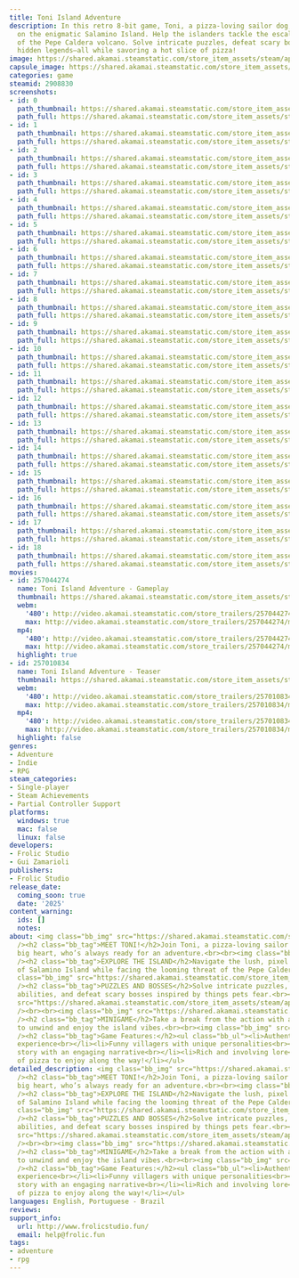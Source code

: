 ```yaml
---
title: Toni Island Adventure
description: In this retro 8-bit game, Toni, a pizza-loving sailor dog, is shipwrecked
  on the enigmatic Salamino Island. Help the islanders tackle the escalating threat
  of the Pepe Caldera volcano. Solve intricate puzzles, defeat scary bosses, and uncover
  hidden legends—all while savoring a hot slice of pizza!
image: https://shared.akamai.steamstatic.com/store_item_assets/steam/apps/2908830/header.jpg?t=1724612348
capsule_image: https://shared.akamai.steamstatic.com/store_item_assets/steam/apps/2908830/36b3b7a33947f0bb9245f2890782456589db08db/capsule_231x87.jpg?t=1724612348
categories: game
steamid: 2908830
screenshots:
- id: 0
  path_thumbnail: https://shared.akamai.steamstatic.com/store_item_assets/steam/apps/2908830/ss_6d8ffd038fde9088ad8032603a10dc5db55bc1b2.600x338.jpg?t=1724612348
  path_full: https://shared.akamai.steamstatic.com/store_item_assets/steam/apps/2908830/ss_6d8ffd038fde9088ad8032603a10dc5db55bc1b2.1920x1080.jpg?t=1724612348
- id: 1
  path_thumbnail: https://shared.akamai.steamstatic.com/store_item_assets/steam/apps/2908830/ss_c2617e88dd5d0b789ed2d125b741f14265c55c38.600x338.jpg?t=1724612348
  path_full: https://shared.akamai.steamstatic.com/store_item_assets/steam/apps/2908830/ss_c2617e88dd5d0b789ed2d125b741f14265c55c38.1920x1080.jpg?t=1724612348
- id: 2
  path_thumbnail: https://shared.akamai.steamstatic.com/store_item_assets/steam/apps/2908830/ss_d92b7ef1625bba1feabf4e167a40104680da926f.600x338.jpg?t=1724612348
  path_full: https://shared.akamai.steamstatic.com/store_item_assets/steam/apps/2908830/ss_d92b7ef1625bba1feabf4e167a40104680da926f.1920x1080.jpg?t=1724612348
- id: 3
  path_thumbnail: https://shared.akamai.steamstatic.com/store_item_assets/steam/apps/2908830/ss_4189d4c2c0eccc28973f88c44a57dbcc204ee9b9.600x338.jpg?t=1724612348
  path_full: https://shared.akamai.steamstatic.com/store_item_assets/steam/apps/2908830/ss_4189d4c2c0eccc28973f88c44a57dbcc204ee9b9.1920x1080.jpg?t=1724612348
- id: 4
  path_thumbnail: https://shared.akamai.steamstatic.com/store_item_assets/steam/apps/2908830/ss_4b4deb97e892742af5866d197f9d0f2c0e7348ec.600x338.jpg?t=1724612348
  path_full: https://shared.akamai.steamstatic.com/store_item_assets/steam/apps/2908830/ss_4b4deb97e892742af5866d197f9d0f2c0e7348ec.1920x1080.jpg?t=1724612348
- id: 5
  path_thumbnail: https://shared.akamai.steamstatic.com/store_item_assets/steam/apps/2908830/ss_c6a4edd662fe7455e1e0acbd7d4bf0d4cbd660b9.600x338.jpg?t=1724612348
  path_full: https://shared.akamai.steamstatic.com/store_item_assets/steam/apps/2908830/ss_c6a4edd662fe7455e1e0acbd7d4bf0d4cbd660b9.1920x1080.jpg?t=1724612348
- id: 6
  path_thumbnail: https://shared.akamai.steamstatic.com/store_item_assets/steam/apps/2908830/ss_8457dc14e5fd691adc4c4d9595a76a86e92a7b15.600x338.jpg?t=1724612348
  path_full: https://shared.akamai.steamstatic.com/store_item_assets/steam/apps/2908830/ss_8457dc14e5fd691adc4c4d9595a76a86e92a7b15.1920x1080.jpg?t=1724612348
- id: 7
  path_thumbnail: https://shared.akamai.steamstatic.com/store_item_assets/steam/apps/2908830/ss_4c85aae13fa44b732f5b9a8e48f87df4f74ca58c.600x338.jpg?t=1724612348
  path_full: https://shared.akamai.steamstatic.com/store_item_assets/steam/apps/2908830/ss_4c85aae13fa44b732f5b9a8e48f87df4f74ca58c.1920x1080.jpg?t=1724612348
- id: 8
  path_thumbnail: https://shared.akamai.steamstatic.com/store_item_assets/steam/apps/2908830/ss_5ddaeb77fd7d30d5adafd8147b3b6c2314d92dec.600x338.jpg?t=1724612348
  path_full: https://shared.akamai.steamstatic.com/store_item_assets/steam/apps/2908830/ss_5ddaeb77fd7d30d5adafd8147b3b6c2314d92dec.1920x1080.jpg?t=1724612348
- id: 9
  path_thumbnail: https://shared.akamai.steamstatic.com/store_item_assets/steam/apps/2908830/ss_994cb24713689e4646bf5ae6396bd6a308a01a81.600x338.jpg?t=1724612348
  path_full: https://shared.akamai.steamstatic.com/store_item_assets/steam/apps/2908830/ss_994cb24713689e4646bf5ae6396bd6a308a01a81.1920x1080.jpg?t=1724612348
- id: 10
  path_thumbnail: https://shared.akamai.steamstatic.com/store_item_assets/steam/apps/2908830/ss_3c76b441bfbf44e4364f80449524b8a43c8963c7.600x338.jpg?t=1724612348
  path_full: https://shared.akamai.steamstatic.com/store_item_assets/steam/apps/2908830/ss_3c76b441bfbf44e4364f80449524b8a43c8963c7.1920x1080.jpg?t=1724612348
- id: 11
  path_thumbnail: https://shared.akamai.steamstatic.com/store_item_assets/steam/apps/2908830/ss_00ddbe1f348e59c420f32c969cf3a0105b191703.600x338.jpg?t=1724612348
  path_full: https://shared.akamai.steamstatic.com/store_item_assets/steam/apps/2908830/ss_00ddbe1f348e59c420f32c969cf3a0105b191703.1920x1080.jpg?t=1724612348
- id: 12
  path_thumbnail: https://shared.akamai.steamstatic.com/store_item_assets/steam/apps/2908830/ss_357e51e8fb5a52636194f4102a67760e11ea4410.600x338.jpg?t=1724612348
  path_full: https://shared.akamai.steamstatic.com/store_item_assets/steam/apps/2908830/ss_357e51e8fb5a52636194f4102a67760e11ea4410.1920x1080.jpg?t=1724612348
- id: 13
  path_thumbnail: https://shared.akamai.steamstatic.com/store_item_assets/steam/apps/2908830/ss_f5fa64be01059861c0ca9b919ef356679cb473a3.600x338.jpg?t=1724612348
  path_full: https://shared.akamai.steamstatic.com/store_item_assets/steam/apps/2908830/ss_f5fa64be01059861c0ca9b919ef356679cb473a3.1920x1080.jpg?t=1724612348
- id: 14
  path_thumbnail: https://shared.akamai.steamstatic.com/store_item_assets/steam/apps/2908830/ss_794eb3c143550fdfd8c2a67820d2189d8baf8c48.600x338.jpg?t=1724612348
  path_full: https://shared.akamai.steamstatic.com/store_item_assets/steam/apps/2908830/ss_794eb3c143550fdfd8c2a67820d2189d8baf8c48.1920x1080.jpg?t=1724612348
- id: 15
  path_thumbnail: https://shared.akamai.steamstatic.com/store_item_assets/steam/apps/2908830/ss_5bfd45b5ca7c98dc304342152e4465128f1dc852.600x338.jpg?t=1724612348
  path_full: https://shared.akamai.steamstatic.com/store_item_assets/steam/apps/2908830/ss_5bfd45b5ca7c98dc304342152e4465128f1dc852.1920x1080.jpg?t=1724612348
- id: 16
  path_thumbnail: https://shared.akamai.steamstatic.com/store_item_assets/steam/apps/2908830/ss_7ea00cad0d33d8a3793ce62078306d19fa794973.600x338.jpg?t=1724612348
  path_full: https://shared.akamai.steamstatic.com/store_item_assets/steam/apps/2908830/ss_7ea00cad0d33d8a3793ce62078306d19fa794973.1920x1080.jpg?t=1724612348
- id: 17
  path_thumbnail: https://shared.akamai.steamstatic.com/store_item_assets/steam/apps/2908830/ss_0af375c949c9efdfd568acd1869b230c68264a61.600x338.jpg?t=1724612348
  path_full: https://shared.akamai.steamstatic.com/store_item_assets/steam/apps/2908830/ss_0af375c949c9efdfd568acd1869b230c68264a61.1920x1080.jpg?t=1724612348
- id: 18
  path_thumbnail: https://shared.akamai.steamstatic.com/store_item_assets/steam/apps/2908830/ss_f47a5000599e7e98413df01a16adffa1303ac97c.600x338.jpg?t=1724612348
  path_full: https://shared.akamai.steamstatic.com/store_item_assets/steam/apps/2908830/ss_f47a5000599e7e98413df01a16adffa1303ac97c.1920x1080.jpg?t=1724612348
movies:
- id: 257044274
  name: Toni Island Adventure - Gameplay
  thumbnail: https://shared.akamai.steamstatic.com/store_item_assets/steam/apps/257044274/movie.293x165.jpg?t=1723048423
  webm:
    '480': http://video.akamai.steamstatic.com/store_trailers/257044274/movie480_vp9.webm?t=1723048423
    max: http://video.akamai.steamstatic.com/store_trailers/257044274/movie_max_vp9.webm?t=1723048423
  mp4:
    '480': http://video.akamai.steamstatic.com/store_trailers/257044274/movie480.mp4?t=1723048423
    max: http://video.akamai.steamstatic.com/store_trailers/257044274/movie_max.mp4?t=1723048423
  highlight: true
- id: 257010834
  name: Toni Island Adventure - Teaser
  thumbnail: https://shared.akamai.steamstatic.com/store_item_assets/steam/apps/257010834/movie.293x165.jpg?t=1721920511
  webm:
    '480': http://video.akamai.steamstatic.com/store_trailers/257010834/movie480_vp9.webm?t=1721920511
    max: http://video.akamai.steamstatic.com/store_trailers/257010834/movie_max_vp9.webm?t=1721920511
  mp4:
    '480': http://video.akamai.steamstatic.com/store_trailers/257010834/movie480.mp4?t=1721920511
    max: http://video.akamai.steamstatic.com/store_trailers/257010834/movie_max.mp4?t=1721920511
  highlight: false
genres:
- Adventure
- Indie
- RPG
steam_categories:
- Single-player
- Steam Achievements
- Partial Controller Support
platforms:
  windows: true
  mac: false
  linux: false
developers:
- Frolic Studio
- Gui Zamarioli
publishers:
- Frolic Studio
release_date:
  coming_soon: true
  date: '2025'
content_warning:
  ids: []
  notes:
about: <img class="bb_img" src="https://shared.akamai.steamstatic.com/store_item_assets/steam/apps/2908830/extras/cartridge2.png?t=1724612348"
  /><h2 class="bb_tag">MEET TONI!</h2>Join Toni, a pizza-loving sailor dog with a
  big heart, who’s always ready for an adventure.<br><br><img class="bb_img" src="https://shared.akamai.steamstatic.com/store_item_assets/steam/apps/2908830/extras/toni.gif?t=1724612348"
  /><h2 class="bb_tag">EXPLORE THE ISLAND</h2>Navigate the lush, pixel art landscapes
  of Salamino Island while facing the looming threat of the Pepe Caldera volcano.<br><br><img
  class="bb_img" src="https://shared.akamai.steamstatic.com/store_item_assets/steam/apps/2908830/extras/desert.gif?t=1724612348"
  /><h2 class="bb_tag">PUZZLES AND BOSSES</h2>Solve intricate puzzles, unlock new
  abilities, and defeat scary bosses inspired by things pets fear.<br><br><img class="bb_img"
  src="https://shared.akamai.steamstatic.com/store_item_assets/steam/apps/2908830/extras/boss.gif?t=1724612348"
  /><br><br><img class="bb_img" src="https://shared.akamai.steamstatic.com/store_item_assets/steam/apps/2908830/extras/0820_1_.gif?t=1724612348"
  /><h2 class="bb_tag">MINIGAME</h2>Take a break from the action with a fun surf minigame
  to unwind and enjoy the island vibes.<br><br><img class="bb_img" src="https://shared.akamai.steamstatic.com/store_item_assets/steam/apps/2908830/extras/surfg.gif?t=1724612348"
  /><h2 class="bb_tag">Game Features:</h2><ul class="bb_ul"><li>Authentic 8-bit handheld
  experience<br></li><li>Funny villagers with unique personalities<br></li><li>Linear
  story with an engaging narrative<br></li><li>Rich and involving lore<br></li><li>Plenty
  of pizza to enjoy along the way!</li></ul>
detailed_description: <img class="bb_img" src="https://shared.akamai.steamstatic.com/store_item_assets/steam/apps/2908830/extras/cartridge2.png?t=1724612348"
  /><h2 class="bb_tag">MEET TONI!</h2>Join Toni, a pizza-loving sailor dog with a
  big heart, who’s always ready for an adventure.<br><br><img class="bb_img" src="https://shared.akamai.steamstatic.com/store_item_assets/steam/apps/2908830/extras/toni.gif?t=1724612348"
  /><h2 class="bb_tag">EXPLORE THE ISLAND</h2>Navigate the lush, pixel art landscapes
  of Salamino Island while facing the looming threat of the Pepe Caldera volcano.<br><br><img
  class="bb_img" src="https://shared.akamai.steamstatic.com/store_item_assets/steam/apps/2908830/extras/desert.gif?t=1724612348"
  /><h2 class="bb_tag">PUZZLES AND BOSSES</h2>Solve intricate puzzles, unlock new
  abilities, and defeat scary bosses inspired by things pets fear.<br><br><img class="bb_img"
  src="https://shared.akamai.steamstatic.com/store_item_assets/steam/apps/2908830/extras/boss.gif?t=1724612348"
  /><br><br><img class="bb_img" src="https://shared.akamai.steamstatic.com/store_item_assets/steam/apps/2908830/extras/0820_1_.gif?t=1724612348"
  /><h2 class="bb_tag">MINIGAME</h2>Take a break from the action with a fun surf minigame
  to unwind and enjoy the island vibes.<br><br><img class="bb_img" src="https://shared.akamai.steamstatic.com/store_item_assets/steam/apps/2908830/extras/surfg.gif?t=1724612348"
  /><h2 class="bb_tag">Game Features:</h2><ul class="bb_ul"><li>Authentic 8-bit handheld
  experience<br></li><li>Funny villagers with unique personalities<br></li><li>Linear
  story with an engaging narrative<br></li><li>Rich and involving lore<br></li><li>Plenty
  of pizza to enjoy along the way!</li></ul>
languages: English, Portuguese - Brazil
reviews:
support_info:
  url: http://www.frolicstudio.fun/
  email: help@frolic.fun
tags:
- adventure
- rpg
---
```


